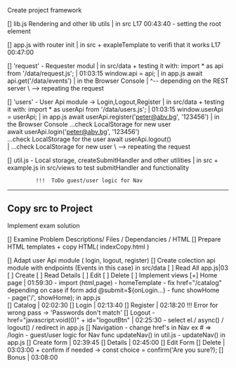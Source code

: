 Create project framework 

[] lib.js Rendering and other lib utils   | in src                L17 00:43:40
        - setting the root element     

[] app.js  with router init               | in src
        + exapleTemplate to verifi that it works     L17 00:47:00

[] 'request' - Requester modul            | in src/data
        + testing it with:  import * as api from '/data/request.js';   |                  01:03:15
                            window.api = api;                          |  in app.js
                            await api.get('/data/events')              |  in the Browser Console
                              |              ^-- depending on the REST server
                               \ -->  repeating the request

[] 'users' - User Api module -> Login,Logout,Register    | in src/data
        + testing it with:  import * as userApi from '/data/users.js';   |                01:03:15
                            window.userApi = userApi;                             |  in app.js
                            await userApi.register('peter@abv.bg', '123456')      |  in the Browser Console 
                                    ...check LocalStorage for new user          
                            await userApi.login('peter@abv.bg', '123456')  
                                    ...check LocalStorage for the user
                            await userApi.logout()              
                              |         ...check LocalStorage for new user
                               \ -->  repeating the request

[] util.js - Local storage, createSubmitHandler and other utilities  | in src
        + example.js  in src/views  to test submitHandler and functionality

             !!!  ToDo guest/user logic for Nav

-------------------
 Copy  src to Project        
-------------------

Implement exam solution

[] Examine Problem Descriptions/ Files / Dependancies / HTML
[] Prepare HTML templates + copy HTML( indexCopy.html )

[] Adapt user Api module ( login, logout, register)
[] Create colection api module with endpoints (Events in this case) in src/data
   [ ] Read All    app.js|03
   [ ] Create
   [ ] Read Details
   [ ] Edit
   [ ] Delete
[ ] Implement views
   [+] Home page                 | 01:59:30
         -  import (html,page)
         -  homeTemplate 
               - fix  href="/catalog"  depending on case
                 if form add @submit=${onLogin...}
         -  func showHome   
         -  page('/', showHome);   in app.js   
   [] Catalog        | 02:02:30
   [] Login          | 02:13:40
   [] Register       | 02:18:20      !!!  Error for wrong pass -> 'Passwords don't match'
   [] Logout
        -  href="javascript:void(0)"  +  id="logoutBtn"   | 02:25:30
        -  select el./ async() / logout() / redirect    in app.js
   [] Navigation
        -  change href's in Nav ex # => /login
        -  guest/user logic for Nav  func updateNav()   in util.js 
        -  updateNav()   in app.js
   [] Create form    | 02:39:45
   [] Details        | 02:45:00
   [] Edit Form
   [] Delete         | 03:03:00
        + confirm if needed  -> const choice = confirm('Are you sure?);
   [] Bonus          | 03:08:00
